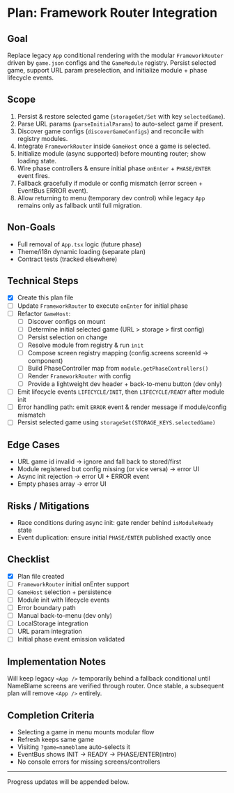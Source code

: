 # Plan: Framework Router Integration

## Goal
Replace legacy `App` conditional rendering with the modular `FrameworkRouter` driven by `game.json` configs and the `GameModule` registry. Persist selected game, support URL param preselection, and initialize module + phase lifecycle events.

## Scope
1. Persist & restore selected game (`storageGet/Set` with key `selectedGame`).
2. Parse URL params (`parseInitialParams`) to auto-select game if present.
3. Discover game configs (`discoverGameConfigs`) and reconcile with registry modules.
4. Integrate `FrameworkRouter` inside `GameHost` once a game is selected.
5. Initialize module (async supported) before mounting router; show loading state.
6. Wire phase controllers & ensure initial phase `onEnter` + `PHASE/ENTER` event fires.
7. Fallback gracefully if module or config mismatch (error screen + EventBus ERROR event).
8. Allow returning to menu (temporary dev control) while legacy `App` remains only as fallback until full migration.

## Non-Goals
- Full removal of `App.tsx` logic (future phase)
- Theme/i18n dynamic loading (separate plan)
- Contract tests (tracked elsewhere)

## Technical Steps
- [x] Create this plan file
- [ ] Update `FrameworkRouter` to execute `onEnter` for initial phase
- [ ] Refactor `GameHost`:
  - [ ] Discover configs on mount
  - [ ] Determine initial selected game (URL > storage > first config)
  - [ ] Persist selection on change
  - [ ] Resolve module from registry & run `init`
  - [ ] Compose screen registry mapping (config.screens screenId -> component)
  - [ ] Build PhaseController map from `module.getPhaseControllers()`
  - [ ] Render `FrameworkRouter` with config
  - [ ] Provide a lightweight dev header + back-to-menu button (dev only)
- [ ] Emit lifecycle events `LIFECYCLE/INIT`, then `LIFECYCLE/READY` after module init
- [ ] Error handling path: emit `ERROR` event & render message if module/config mismatch
- [ ] Persist selected game using `storageSet(STORAGE_KEYS.selectedGame)`

## Edge Cases
- URL game id invalid -> ignore and fall back to stored/first
- Module registered but config missing (or vice versa) -> error UI
- Async init rejection -> error UI + ERROR event
- Empty phases array -> error UI

## Risks / Mitigations
- Race conditions during async init: gate render behind `isModuleReady` state
- Event duplication: ensure initial `PHASE/ENTER` published exactly once

## Checklist
- [x] Plan file created
- [ ] `FrameworkRouter` initial onEnter support
- [ ] `GameHost` selection + persistence
- [ ] Module init with lifecycle events
- [ ] Error boundary path
- [ ] Manual back-to-menu (dev only)
- [ ] LocalStorage integration
- [ ] URL param integration
- [ ] Initial phase event emission validated

## Implementation Notes
Will keep legacy `<App />` temporarily behind a fallback conditional until NameBlame screens are verified through router. Once stable, a subsequent plan will remove `<App />` entirely.

## Completion Criteria
- Selecting a game in menu mounts modular flow
- Refresh keeps same game
- Visiting `?game=nameblame` auto-selects it
- EventBus shows INIT -> READY -> PHASE/ENTER(intro)
- No console errors for missing screens/controllers

---
Progress updates will be appended below.
